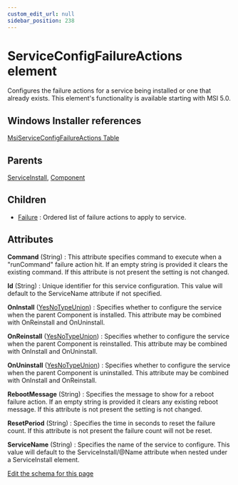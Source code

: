 ```yaml
---
custom_edit_url: null
sidebar_position: 238
---
```

# ServiceConfigFailureActions element
Configures the failure actions for a service being installed or one that already exists. This element's functionality is available starting with MSI 5.0.

## Windows Installer references
[MsiServiceConfigFailureActions Table](https://docs.microsoft.com/en-us/windows/win32/msi/msiserviceconfigfailureactions-table)

## Parents
[ServiceInstall](serviceinstall.md), [Component](component.md)

## Children
* [Failure](failure.md) : Ordered list of failure actions to apply to service.

## Attributes
**Command** (String)
  : This attribute specifies command to execute when a "runCommand" failure action hit. If an empty string is provided it clears the existing command. If this attribute is not present the setting is not changed.

**Id** (String)
  : Unique identifier for this service configuration. This value will default to the ServiceName attribute if not specified.

**OnInstall** ([YesNoTypeUnion](yesnotype.md 'Values of this type will either be "yes"/"true" or "no"/"false".'))
  : Specifies whether to configure the service when the parent Component is installed. This attribute may be combined with OnReinstall and OnUninstall.

**OnReinstall** ([YesNoTypeUnion](yesnotype.md 'Values of this type will either be "yes"/"true" or "no"/"false".'))
  : Specifies whether to configure the service when the parent Component is reinstalled. This attribute may be combined with OnInstall and OnUninstall.

**OnUninstall** ([YesNoTypeUnion](yesnotype.md 'Values of this type will either be "yes"/"true" or "no"/"false".'))
  : Specifies whether to configure the service when the parent Component is uninstalled. This attribute may be combined with OnInstall and OnReinstall.

**RebootMessage** (String)
  : Specifies the message to show for a reboot failure action. If an empty string is provided it clears any existing reboot message. If this attribute is not present the setting is not changed.

**ResetPeriod** (String)
  : Specifies the time in seconds to reset the failure count. If this attribute is not present the failure count will not be reset.

**ServiceName** (String)
  : Specifies the name of the service to configure. This value will default to the ServiceInstall/@Name attribute when nested under a ServiceInstall element.


[Edit the schema for this page](https://github.com/wixtoolset/web/blob/master/src/xsd4/wix.xsd)
